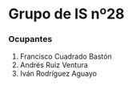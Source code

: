 # Grupo de IS nº28

### Ocupantes
1. Francisco Cuadrado Bastón 
2. Andrés Ruiz Ventura
3. Iván Rodríguez Aguayo

